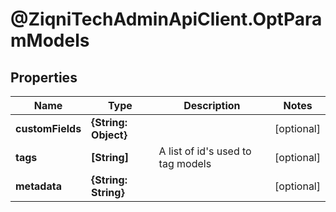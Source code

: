# @ZiqniTechAdminApiClient.OptParamModels

## Properties

Name | Type | Description | Notes
------------ | ------------- | ------------- | -------------
**customFields** | **{String: Object}** |  | [optional] 
**tags** | **[String]** | A list of id&#39;s used to tag models | [optional] 
**metadata** | **{String: String}** |  | [optional] 


